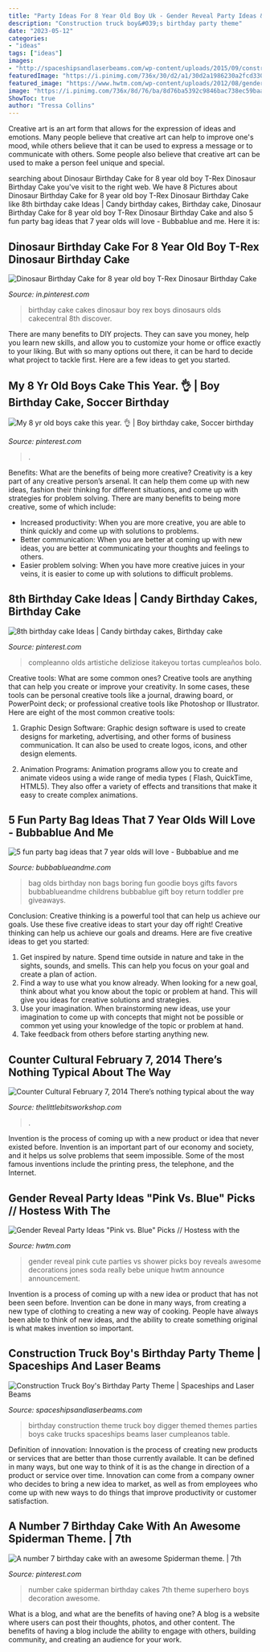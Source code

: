 ```yaml
---
title: "Party Ideas For 8 Year Old Boy Uk - Gender Reveal Party Ideas &quot;pink Vs. Blue&quot; Picks // Hostess With The"
description: "Construction truck boy&#039;s birthday party theme"
date: "2023-05-12"
categories:
- "ideas"
tags: ["ideas"]
images:
- "http://spaceshipsandlaserbeams.com/wp-content/uploads/2015/09/construction-truck-birthday-party-ideas-boy-digger-theme-1.jpg"
featuredImage: "https://i.pinimg.com/736x/30/d2/a1/30d2a1986230a2fcd330b52096af4464--cupcake-decoration-number-.jpg"
featured_image: "https://www.hwtm.com/wp-content/uploads/2012/08/gender-reveal-party-ideas.jpg"
image: "https://i.pinimg.com/736x/8d/76/ba/8d76ba5392c9846bac738ec59baac504.jpg"
ShowToc: true
author: "Tressa Collins"
---
```



Creative art is an art form that allows for the expression of ideas and emotions. Many people believe that creative art can help to improve one's mood, while others believe that it can be used to express a message or to communicate with others. Some people also believe that creative art can be used to make a person feel unique and special.

	

		
searching about Dinosaur Birthday Cake for 8 year old boy T-Rex Dinosaur Birthday Cake you've visit to the right web. We have 8 Pictures about Dinosaur Birthday Cake for 8 year old boy T-Rex Dinosaur Birthday Cake like 8th birthday cake Ideas | Candy birthday cakes, Birthday cake, Dinosaur Birthday Cake for 8 year old boy T-Rex Dinosaur Birthday Cake and also 5 fun party bag ideas that 7 year olds will love - Bubbablue and me. Here it is:
		
    
## Dinosaur Birthday Cake For 8 Year Old Boy T-Rex Dinosaur Birthday Cake

<img loading=lazy src="https://i.pinimg.com/736x/5b/ab/ca/5babca6a39b4bdd2f039cce2b08750e0.jpg" onerror="this.onerror=null;this.src='https://tse4.mm.bing.net/th?id=OIP.CHQMY1GB_7xXCOqwUBq3sgHaKL&amp;pid=15.1';" alt="Dinosaur Birthday Cake for 8 year old boy T-Rex Dinosaur Birthday Cake">

_Source: in.pinterest.com_

>birthday cake cakes dinosaur boy rex boys dinosaurs olds cakecentral 8th discover. 

	

There are many benefits to DIY projects. They can save you money, help you learn new skills, and allow you to customize your home or office exactly to your liking. But with so many options out there, it can be hard to decide what project to tackle first. Here are a few ideas to get you started.

    
## My 8 Yr Old Boys Cake This Year. 👌 | Boy Birthday Cake, Soccer Birthday

<img loading=lazy src="https://i.pinimg.com/736x/a5/ad/da/a5adda894b7716f273769daaf5dab273--boy-cakes-old-boys.jpg" onerror="this.onerror=null;this.src='https://tse3.mm.bing.net/th?id=OIP.bU12-MLNv_KKhzUT1KAzhgHaNK&amp;pid=15.1';" alt="My 8 yr old boys cake this year. 👌 | Boy birthday cake, Soccer birthday">

_Source: pinterest.com_

>. 

	

Benefits: What are the benefits of being more creative?
Creativity is a key part of any creative person’s arsenal. It can help them come up with new ideas, fashion their thinking for different situations, and come up with strategies for problem solving. There are many benefits to being more creative, some of which include: 
- Increased productivity: When you are more creative, you are able to think quickly and come up with solutions to problems.
- Better communication: When you are better at coming up with new ideas, you are better at communicating your thoughts and feelings to others.
- Easier problem solving: When you have more creative juices in your veins, it is easier to come up with solutions to difficult problems.

    
## 8th Birthday Cake Ideas | Candy Birthday Cakes, Birthday Cake

<img loading=lazy src="https://i.pinimg.com/736x/8d/76/ba/8d76ba5392c9846bac738ec59baac504.jpg" onerror="this.onerror=null;this.src='https://tse1.mm.bing.net/th?id=OIP.oIk_tIiWWNh95o5heFve4wHaLx&amp;pid=15.1';" alt="8th birthday cake Ideas | Candy birthday cakes, Birthday cake">

_Source: pinterest.com_

>compleanno olds artistiche deliziose itakeyou tortas cumpleaños bolo. 

	

Creative tools: What are some common ones?
Creative tools are anything that can help you create or improve your creativity. In some cases, these tools can be personal creative tools like a journal, drawing board, or PowerPoint deck; or professional creative tools like Photoshop or Illustrator. Here are eight of the most common creative tools:
1. Graphic Design Software: Graphic design software is used to create designs for marketing, advertising, and other forms of business communication. It can also be used to create logos, icons, and other design elements.

2. Animation Programs: Animation programs allow you to create and animate videos using a wide range of media types ( Flash, QuickTime, HTML5). They also offer a variety of effects and transitions that make it easy to create complex animations.


    
## 5 Fun Party Bag Ideas That 7 Year Olds Will Love - Bubbablue And Me

<img loading=lazy src="https://bubbablueandme.com/wp-content/uploads/2016/01/5-non-boring-party-bag-ideas-for-kids-Bubbablue-and-me.jpg" onerror="this.onerror=null;this.src='https://tse1.mm.bing.net/th?id=OIP.gkiNpsQM48hHWf9NdWsl7wHaKo&amp;pid=15.1';" alt="5 fun party bag ideas that 7 year olds will love - Bubbablue and me">

_Source: bubbablueandme.com_

>bag olds birthday non bags boring fun goodie boys gifts favors bubbablueandme childrens bubbablue gift boy return toddler pre giveaways. 

	

Conclusion: Creative thinking is a powerful tool that can help us achieve our goals. Use these five creative ideas to start your day off right!
Creative thinking can help us achieve our goals and dreams. Here are five creative ideas to get you started: 
1. Get inspired by nature. Spend time outside in nature and take in the sights, sounds, and smells. This can help you focus on your goal and create a plan of action. 
2. Find a way to use what you know already. When looking for a new goal, think about what you know about the topic or problem at hand. This will give you ideas for creative solutions and strategies. 
3. Use your imagination. When brainstorming new ideas, use your imagination to come up with concepts that might not be possible or common yet using your knowledge of the topic or problem at hand. 
4. Take feedback from others before starting anything new.

    
## Counter Cultural February 7, 2014 There’s Nothing Typical About The Way

<img loading=lazy src="https://www.thelittlebitsworkshop.com/thelittlebitsworkshop.com/Resources/Archive_files/shapeimage_29.png" onerror="this.onerror=null;this.src='https://tse1.mm.bing.net/th?id=OIP.1fL3ORSEZgm8Mvw3tOPtEQAAAA&amp;pid=15.1';" alt="Counter Cultural February 7, 2014 There’s nothing typical about the way">

_Source: thelittlebitsworkshop.com_

>. 

	

Invention is the process of coming up with a new product or idea that never existed before. Invention is an important part of our economy and society, and it helps us solve problems that seem impossible. Some of the most famous inventions include the printing press, the telephone, and the Internet.

    
## Gender Reveal Party Ideas &quot;Pink Vs. Blue&quot; Picks // Hostess With The

<img loading=lazy src="https://www.hwtm.com/wp-content/uploads/2012/08/gender-reveal-party-ideas.jpg" onerror="this.onerror=null;this.src='https://tse3.mm.bing.net/th?id=OIP.-61Qn_1nthsIlilBmRPXOwHaNV&amp;pid=15.1';" alt="Gender Reveal Party Ideas &quot;Pink vs. Blue&quot; Picks // Hostess with the">

_Source: hwtm.com_

>gender reveal pink cute parties vs shower picks boy reveals awesome decorations jones soda really bebe unique hwtm announce announcement. 

	

Invention is a process of coming up with a new idea or product that has not been seen before. Invention can be done in many ways, from creating a new type of clothing to creating a new way of cooking. People have always been able to think of new ideas, and the ability to create something original is what makes invention so important.

    
## Construction Truck Boy&#039;s Birthday Party Theme | Spaceships And Laser Beams

<img loading=lazy src="http://spaceshipsandlaserbeams.com/wp-content/uploads/2015/09/construction-truck-birthday-party-ideas-boy-digger-theme-1.jpg" onerror="this.onerror=null;this.src='https://tse4.mm.bing.net/th?id=OIP.Ex_zKPHR3qJ7n-H6wWWj3AHaLH&amp;pid=15.1';" alt="Construction Truck Boy&#039;s Birthday Party Theme | Spaceships and Laser Beams">

_Source: spaceshipsandlaserbeams.com_

>birthday construction theme truck boy digger themed themes parties boys cake trucks spaceships beams laser cumpleanos table. 

	

Definition of innovation:
Innovation is the process of creating new products or services that are better than those currently available. It can be defined in many ways, but one way to think of it is as the change in direction of a product or service over time. Innovation can come from a company owner who decides to bring a new idea to market, as well as from employees who come up with new ways to do things that improve productivity or customer satisfaction.

    
## A Number 7 Birthday Cake With An Awesome Spiderman Theme. | 7th

<img loading=lazy src="https://i.pinimg.com/736x/30/d2/a1/30d2a1986230a2fcd330b52096af4464--cupcake-decoration-number-.jpg" onerror="this.onerror=null;this.src='https://tse2.mm.bing.net/th?id=OIP.XuKmzDfbluuJeaCPdbKQRgHaJ3&amp;pid=15.1';" alt="A number 7 birthday cake with an awesome Spiderman theme. | 7th">

_Source: pinterest.com_

>number cake spiderman birthday cakes 7th theme superhero boys decoration awesome. 

	

What is a blog, and what are the benefits of having one?
A blog is a website where users can post their thoughts, photos, and other content. The benefits of having a blog include the ability to engage with others, building community, and creating an audience for your work.

